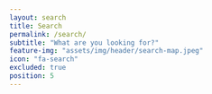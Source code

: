 ```yaml
---
layout: search
title: Search
permalink: /search/
subtitle: "What are you looking for?"
feature-img: "assets/img/header/search-map.jpeg"
icon: "fa-search"
excluded: true
position: 5
---
```

